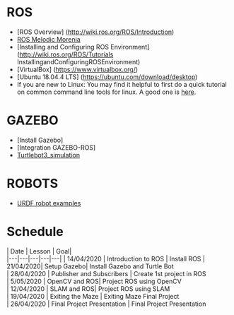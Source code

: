 # ROS

* [ROS Overview] (http://wiki.ros.org/ROS/Introduction)
* [ROS Melodic Morenia](http://wiki.ros.org/melodic/Installation)
* [Installing and Configuring ROS Environment](http://wiki.ros.org/ROS/Tutorials InstallingandConfiguringROSEnvironment)
* [VirtualBox] (https://www.virtualbox.org/)
* [Ubuntu 18.04.4 LTS] (https://ubuntu.com/download/desktop)
* If you are new to Linux: You may find it helpful to first do a quick tutorial on common command line tools for linux. A good one is [here](http://www.ee.surrey.ac.uk/Teaching/Unix/).

# GAZEBO
* [Install Gazebo]
* [Integration GAZEBO-ROS]
* [Turtlebot3_simulation](http://wiki.ros.org/turtlebot3_simulations)

# ROBOTS
* [URDF robot examples](https://wiki.ros.org/urdf/Examples)

# Schedule

|  Date |  Lesson |   Goal|   
|---|---|---|---|---|
|  14/04/2020 | Introduction to ROS  | Install ROS
|  21/04/2020|  Setup Gazebo| Install Gazebo and Turtle Bot   
|  28/04/2020 | Publisher and Subscribers | Create 1st project in ROS   
|  5/05/2020  | OpenCV and ROS| Project ROS using OpenCV   
|  12/04/2020 | SLAM and ROS| Project ROS using SLAM   
|  19/04/2020 | Exiting the Maze | Exiting Maze Final Project  
|  26/04/2020 | Final Project Presentation | Final Project Presentation
